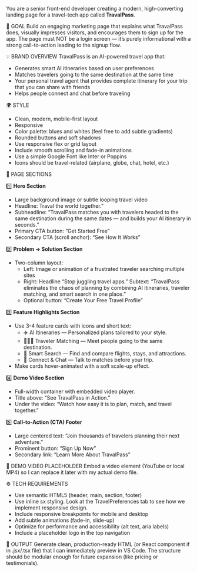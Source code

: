 You are a senior front-end developer creating a modern, high-converting landing page for a travel-tech app called **TravalPass**.

🎯 GOAL
Build an engaging marketing page that explains what TravalPass does, visually impresses visitors, and encourages them to sign up for the app.
The page must NOT be a login screen — it’s purely informational with a strong call-to-action leading to the signup flow.

💡 BRAND OVERVIEW
TravalPass is an AI-powered travel app that:
- Generates smart AI itineraries based on user preferences
- Matches travelers going to the same destination at the same time
- Your personal travel agent that provides complete itinerary for your trip that you can share with friends
- Helps people connect and chat before traveling

🌍 STYLE
- Clean, modern, mobile-first layout
- Responsive
- Color palette: blues and whites (feel free to add subtle gradients)
- Rounded buttons and soft shadows
- Use responsive flex or grid layout
- Include smooth scrolling and fade-in animations
- Use a simple Google Font like Inter or Poppins
- Icons should be travel-related (airplane, globe, chat, hotel, etc.)

📄 PAGE SECTIONS

1️⃣ **Hero Section**
   - Large background image or subtle looping travel video
   - Headline: Traval the world together.”
   - Subheadline: “TravalPass matches you with travelers headed to the same destination during the same dates — and builds your AI itinerary in seconds.”
   - Primary CTA button: “Get Started Free”
   - Secondary CTA (scroll anchor): “See How It Works”

2️⃣ **Problem → Solution Section**
   - Two-column layout:
       - Left: Image or animation of a frustrated traveler searching multiple sites
       - Right: Headline “Stop juggling travel apps.”
         Subtext: “TravalPass eliminates the chaos of planning by combining AI itineraries, traveler matching, and smart search in one place.”
       - Optional button: “Create Your Free Travel Profile”

3️⃣ **Feature Highlights Section**
   - Use 3-4 feature cards with icons and short text:
       - ✈️ AI Itineraries — Personalized plans tailored to your style.
       - 🧑‍🤝‍🧑 Traveler Matching — Meet people going to the same destination.
       - 🏨 Smart Search — Find and compare flights, stays, and attractions.
       - 💬 Connect & Chat — Talk to matches before your trip.
   - Make cards hover-animated with a soft scale-up effect.

4️⃣ **Demo Video Section**
   - Full-width container with embedded video player.
   - Title above: “See TravalPass in Action.”
   - Under the video: “Watch how easy it is to plan, match, and travel together.”

5️⃣ **Call-to-Action (CTA) Footer**
   - Large centered text: “Join thousands of travelers planning their next adventure.”
   - Prominent button: “Sign Up Now”
   - Secondary link: “Learn More About TravalPass”

🎥 DEMO VIDEO PLACEHOLDER
Embed a video element (YouTube or local MP4) so I can replace it later with my actual demo file.

⚙️ TECH REQUIREMENTS
- Use semantic HTML5 (header, main, section, footer)
- Use inline sx styling.  Look at the TravelPreferences tab to see how we implement responsive design.
- Include responsive breakpoints for mobile and desktop
- Add subtle animations (fade-in, slide-up)
- Optimize for performance and accessibility (alt text, aria labels)
- Include a placeholder logo in the top navigation

🧱 OUTPUT
Generate clean, production-ready HTML (or React component if in .jsx/.tsx file) that I can immediately preview in VS Code.
The structure should be modular enough for future expansion (like pricing or testimonials).

